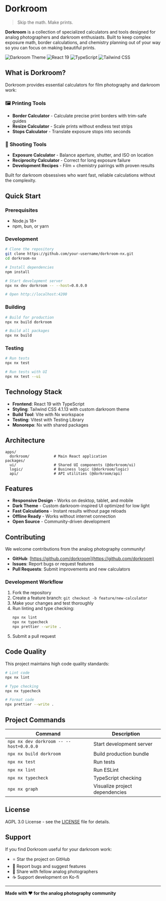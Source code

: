 # Dorkroom

> Skip the math. Make prints.

**Dorkroom** is a collection of specialized calculators and tools designed for analog photographers and darkroom enthusiasts. Built to keep complex exposure math, border calculations, and chemistry planning out of your way so you can focus on making beautiful prints.

![Darkroom Theme](https://img.shields.io/badge/theme-darkroom-8B5CF6) ![React 19](https://img.shields.io/badge/React-19-61DAFB) ![TypeScript](https://img.shields.io/badge/TypeScript-5.8-3178C6) ![Tailwind CSS](https://img.shields.io/badge/Tailwind-4.1.13-06B6D4)

## What is Dorkroom?

Dorkroom provides essential calculators for film photography and darkroom work:

### 🖼️ **Printing Tools**
- **Border Calculator** - Calculate precise print borders with trim-safe guides
- **Resize Calculator** - Scale prints without endless test strips
- **Stops Calculator** - Translate exposure stops into seconds

### 📸 **Shooting Tools**
- **Exposure Calculator** - Balance aperture, shutter, and ISO on location
- **Reciprocity Calculator** - Correct for long exposure failure
- **Development Recipes** - Film + chemistry pairings with proven results

Built for darkroom obsessives who want fast, reliable calculations without the complexity.

## Quick Start

### Prerequisites

- Node.js 18+
- npm, bun, or yarn

### Development

```bash
# Clone the repository
git clone https://github.com/your-username/dorkroom-nx.git
cd dorkroom-nx

# Install dependencies
npm install

# Start development server
npx nx dev dorkroom -- --host=0.0.0.0

# Open http://localhost:4200
```

### Building

```bash
# Build for production
npx nx build dorkroom

# Build all packages
npx nx build
```

### Testing

```bash
# Run tests
npx nx test

# Run tests with UI
npx nx test --ui
```

## Technology Stack

- **Frontend**: React 19 with TypeScript
- **Styling**: Tailwind CSS 4.1.13 with custom darkroom theme
- **Build Tool**: Vite with Nx workspace
- **Testing**: Vitest with Testing Library
- **Monorepo**: Nx with shared packages

## Architecture

```
apps/
  dorkroom/           # Main React application
packages/
  ui/                 # Shared UI components (@dorkroom/ui)
  logic/              # Business logic (@dorkroom/logic)
  api/                # API utilities (@dorkroom/api)
```

## Features

- **Responsive Design** - Works on desktop, tablet, and mobile
- **Dark Theme** - Custom darkroom-inspired UI optimized for low light
- **Fast Calculations** - Instant results without page reloads
- **Offline Ready** - Works without internet connection
- **Open Source** - Community-driven development

## Contributing

We welcome contributions from the analog photography community!

- **GitHub**: [https://github.com/dorkroom](https://github.com/dorkroom)
- **Issues**: Report bugs or request features
- **Pull Requests**: Submit improvements and new calculators

### Development Workflow

1. Fork the repository
2. Create a feature branch: `git checkout -b feature/new-calculator`
3. Make your changes and test thoroughly
4. Run linting and type checking:
   ```bash
   npx nx lint
   npx nx typecheck
   npx prettier --write .
   ```
5. Submit a pull request

## Code Quality

This project maintains high code quality standards:

```bash
# Lint code
npx nx lint

# Type checking
npx nx typecheck

# Format code
npx prettier --write .
```

## Project Commands

| Command | Description |
|---------|-------------|
| `npx nx dev dorkroom -- --host=0.0.0.0` | Start development server |
| `npx nx build dorkroom` | Build production bundle |
| `npx nx test` | Run tests |
| `npx nx lint` | Run ESLint |
| `npx nx typecheck` | TypeScript checking |
| `npx nx graph` | Visualize project dependencies |

## License

AGPL 3.0 License - see the [LICENSE](LICENSE) file for details.

## Support

If you find Dorkroom useful for your darkroom work:

- ⭐ Star the project on GitHub
- 🐛 Report bugs and suggest features
- 🔗 Share with fellow analog photographers
- ☕ Support development on Ko-fi

---

**Made with ❤️ for the analog photography community**